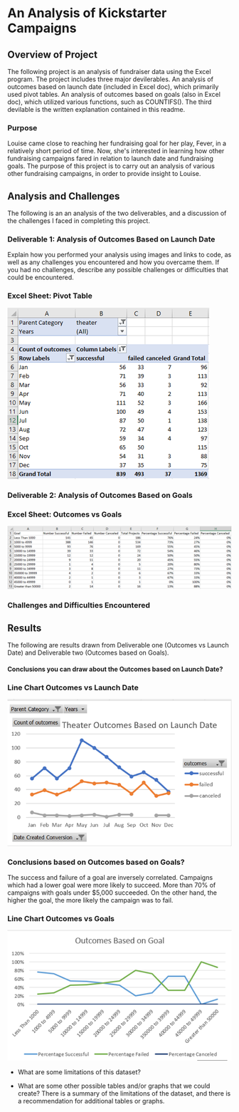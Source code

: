 # An Analysis of Kickstarter Campaigns

## Overview of Project
The following project is an analysis of fundraiser data using the Excel program. The project includes three major devilerables. An analysis of outcomes based on launch date (included in Excel doc), which primarily used pivot tables. An analysis of outcomes based on goals (also in Excel doc), which utilized various functions, such as COUNTIFS(). The third devilable is the written explanation contained in this readme.

### Purpose
Louise came close to reaching her fundraising goal for her play, Fever, in a relatively short period of time. Now, she's interested in learning how other fundraising campaigns fared in relation to launch date and fundraising goals. The purpose of this project is to carry out an analysis of various other fundraising campaigns, in order to provide insight to Louise.

## Analysis and Challenges
The following is an an analysis of the two deliverables, and a discussion of the challenges I faced in completing this project.

### Deliverable 1: Analysis of Outcomes Based on Launch Date

Explain how you performed your analysis using images and links to code, as well as any challenges you encountered and how you overcame them. If you had no challenges, describe any possible challenges or difficulties that could be encountered.

### Excel Sheet: Pivot Table
![](Theater_Outcomes_vs_Launch_Excel.png)


### Deliverable 2: Analysis of Outcomes Based on Goals


### Excel Sheet: Outcomes vs Goals
![](Outcomes_vs_Goals_Excel.png)


### Challenges and Difficulties Encountered


## Results
The following are results drawn from Deliverable one (Outcomes vs Launch Date) and Deliverable two (Outcomes based on Goals).

#### Conclusions you can draw about the Outcomes based on Launch Date?

### Line Chart Outcomes vs Launch Date
![](Resources/Theater_Outcomes_vs_Launch.png)


### Conclusions based on Outcomes based on Goals?

The success and failure of a goal are inversely correlated. Campaigns which had a lower goal were more likely to succeed. More than 70% of campaigns with goals under $5,000 succeeded. On the other hand, the higher the goal, the more likely the campaign was to fail. 

### Line Chart Outcomes vs Goals
![](Resources/Outcomes_vs_Goals.png)

- What are some limitations of this dataset?

- What are some other possible tables and/or graphs that we could create?
There is a summary of the limitations of the dataset, and there is a recommendation for additional tables or graphs.
